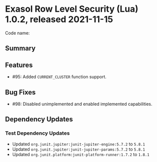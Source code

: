 # Exasol Row Level Security (Lua) 1.0.2, released 2021-11-15

Code name: 

## Summary

## Features

* #95: Added `CURRENT_CLUSTER` function support.

## Bug Fixes

* #98: Disabled unimplemented and enabled implemented capabilities.

## Dependency Updates

### Test Dependency Updates

* Updated `org.junit.jupiter:junit-jupiter-engine:5.7.2` to `5.8.1`
* Updated `org.junit.jupiter:junit-jupiter-params:5.7.2` to `5.8.1`
* Updated `org.junit.platform:junit-platform-runner:1.7.2` to `1.8.1`
